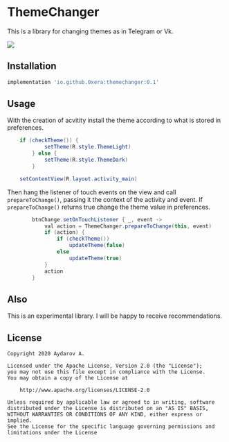 # ThemeChanger

This is a library for changing themes as in Telegram or Vk.

![](https://media.giphy.com/media/j5ndt9Uhr27D1VLu5R/giphy.gif)

## Installation

```groovy
implementation 'io.github.0xera:themechanger:0.1'
```

## Usage

With the creation of acvitity install the theme according to what is stored in preferences.

```java
    if (checkTheme()) {
            setTheme(R.style.ThemeLight)
        } else {
            setTheme(R.style.ThemeDark)
        }

    setContentView(R.layout.activity_main)
```

Then hang the listener of touch events on the view and call ```prepareToChange()```, passing it the context of the activity and event. If ```prepareToChange()``` returns true change the theme value in preferences.

```java
        btnChange.setOnTouchListener { _, event ->
            val action = ThemeChanger.prepareToChange(this, event)
            if (action) {
                if (checkTheme())
                    updateTheme(false)
                else
                    updateTheme(true)
            }
            action
        }
```

## Also
This is an experimental library. I will be happy to receive recommendations.
## License

```
Copyright 2020 Aydarov A.

Licensed under the Apache License, Version 2.0 (the "License");
you may not use this file except in compliance with the License.
You may obtain a copy of the License at

    http://www.apache.org/licenses/LICENSE-2.0

Unless required by applicable law or agreed to in writing, software
distributed under the License is distributed on an "AS IS" BASIS,
WITHOUT WARRANTIES OR CONDITIONS OF ANY KIND, either express or implied.
See the License for the specific language governing permissions and
limitations under the License
```
